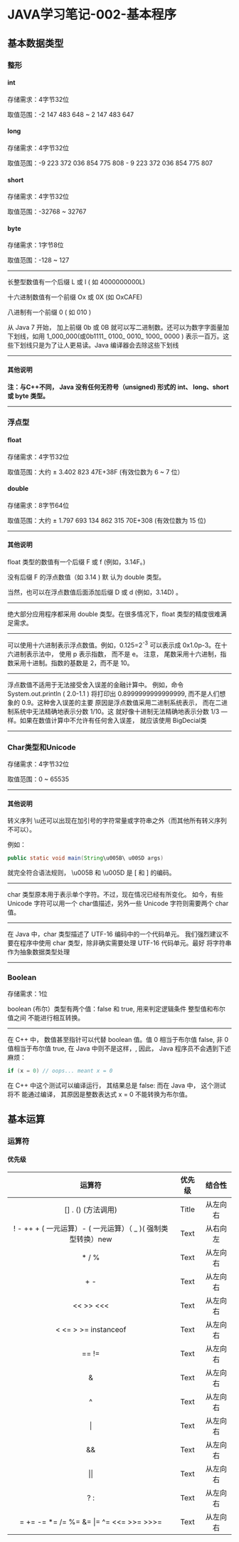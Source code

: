 # JAVA学习笔记-002-基本程序

## 基本数据类型

### 整形

#### int

存储需求：4字节32位

取值范围：-2 147 483 648 ~ 2 147 483 647

#### long

存储需求：4字节32位

取值范围：-9 223 372 036 854 775 808 - 9 223 372 036 854 775 807

#### short

存储需求：4字节32位

取值范围：-32768 ~ 32767

#### byte

存储需求：1字节8位

取值范围：-128 ~ 127

---

长整型数值有一个后缀 L 或 l ( 如 4000000000L) 

十六进制数值有一个前缀 Ox 或 0X (如 OxCAFE) 

八进制有一个前缀 0 ( 如 010 )

从 Java 7 开始， 加上前缀 0b 或 0B 就可以写二进制数。还可以为数字字面量加下划线，如用 1_000_000(或0b1111\_ 0100\_ 0010\_ 1000\_ 0000 ) 表示一百万。这些下划线只是为了让人更易读。Java 编译器会去除这些下划线

---

#### 其他说明

**注：与C++不同， Java 没有任何无符号（unsigned) 形式的 int、 long、short 或 byte 类型。**

---

### 浮点型

#### float

存储需求：4字节32位

取值范围：大约 ± 3.402 823 47E+38F (有效位数为 6 ~ 7 位）


#### double

存储需求：8字节64位

取值范围：大约 ± 1.797 693 134 862 315 70E+308 (有效位数为 15 位)

---

#### 其他说明

float 类型的数值有一个后缀 F 或 f (例如，3.14F。)

没有后缀 F 的浮点数值（如 3.14 ) 默 认为 double 类型。

当然，也可以在浮点数值后面添加后缀 D 或 d (例如，3.14D) 。

---

绝大部分应用程序都采用 double 类型。在很多情况下，float 类型的精度很难满足需求。

---

 可以使用十六进制表示浮点数值。例如，0.125=2<sup>-3</sup> 可以表示成 0x1.0p-3。在十六进制表示法中， 使用 p 表示指数， 而不是 e。 注意， 尾数采用十六进制，指数采用十进制。指数的基数是 2，而不是 10。

---

浮点数值不适用于无法接受舍入误差的金融计算中。 例如，命令 System.out.println ( 2.0-1.1 ) 将打印出 0.8999999999999999, 而不是人们想象的 0.9。这种舍入误差的主要 原因是浮点数值采用二进制系统表示， 而在二进制系统中无法精确地表示分数 1/10。这 就好像十进制无法精确地表示分数 1/3 —样。如果在数值计算中不允许有任何舍入误差， 就应该使用 BigDecial类

---

### Char类型和Unicode

存储需求：4字节32位

取值范围：0 ~ 65535

---

#### 其他说明

转义序列 \u还可以出现在加引号的字符常量或字符串之外（而其他所有转义序列不可以）。

例如： 

```java
public static void main(String\u005B\ u00SD args) 
```

就完全符合语法规则， \u005B 和 \u005D 是 [ 和 ] 的编码。

---

char 类型原本用于表示单个字符。不过，现在情况已经有所变化。 如今，有些 Unicode 字符可以用一个 char值描述，另外一些 Unicode 字符则需要两个 char 值。

---

在 Java 中，char 类型描述了 UTF-16 编码中的一个代码单元。 我们强烈建议不要在程序中使用 char 类型，除非确实需要处理 UTF-16 代码单元。最好 将字符串作为抽象数据类型处理

---

### Boolean

存储需求：1位

boolean (布尔）类型有两个值：false 和 true, 用来判定逻辑条件 整型值和布尔值之间 不能进行相互转换。

---

在 C++ 中， 数值甚至指针可以代替 boolean 值。值 0 相当于布尔值 false, 非 0 值相当于布尔值 true, 在 Java 中则不是这样，, 因此， Java 程序员不会遇到下述麻烦：

``` Java
if (x = 0) // oops... meant x = 0
```

 在 C++ 中这个测试可以编译运行， 其结果总是 false: 而在 Java 中， 这个测试将不 能通过编译， 其原因是整数表达式 x = 0 不能转换为布尔值。

## 基本运算

### 运算符

#### 优先级


| 运算符 | 优先级 |   结合性    |
| :-------: | :---------: | :---------: |
| [] . () (方法调用) |    Title    | 从左向右 |
| ! - ++ + ( 一元运算）- ( 一元运算）（ _ )( 强制类型转换）new |    Text     | 从右向左 |
| * / % |    Text     | 从左向右 |
| + - |    Text     | 从左向右 |
| << >> <<< |    Text     | 从左向右 |
| <  <= > >= instanceof |    Text     | 从左向右 |
| == != |    Text     | 从左向右 |
| & |    Text     | 从左向右 |
| ^ |    Text     | 从左向右 |
| \| |    Text     | 从左向右 |
| && |    Text     | 从左向右 |
| \|\| |    Text     | 从左向右 |
| ? : |    Text     | 从左向右 |
| = += -= *= /= %=  &= \|= ^= <<= >>= >>>= |    Text     | 从左向右 |

